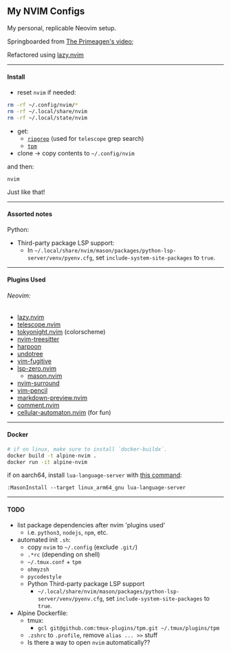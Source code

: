 ## My NVIM Configs

My personal, replicable Neovim setup. 

Springboarded from [The Primeagen's video](https://www.youtube.com/watch?v=w7i4amO_zaE&t=61s);

Refactored using [lazy.nvim](https://github.com/folke/lazy.nvim)

---

#### Install
- reset `nvim` if needed: 
```bash
rm -rf ~/.config/nvim/*
rm -rf ~/.local/share/nvim
rm -rf ~/.local/state/nvim
```
- get:
    - [`ripgrep`](https://github.com/BurntSushi/ripgrep) (used for `telescope` grep search)
    - [`tpm`](https://github.com/tmux-plugins/tpm)
- clone -> copy contents to `~/.config/nvim`

and then:
```
nvim
```
Just like that!


--- 

#### Assorted notes
Python:
- Third-party package LSP support:
    - In `~/.local/share/nvim/mason/packages/python-lsp-server/venv/pyenv.cfg`, set `include-system-site-packages` to `true`.

---

#### Plugins Used
###### Neovim:
- [lazy.nvim](https://github.com/folke/lazy.nvim)
- [telescope.nvim](https://github.com/nvim-telescope/telescope.nvim)
- [tokyonight.nvim](https://github.com/folke/tokyonight.nvim) (colorscheme)
- [nvim-treesitter](https://github.com/nvim-treesitter/nvim-treesitter)
- [harpoon](https://github.com/theprimeagen/harpoon)
- [undotree](https://github.com/mbbill/undotree)
- [vim-fugitive](https://github.com/tpope/vim-fugitive)
- [lsp-zero.nvim](https://github.com/'VonHeikemen/lsp-zero.nvim')
    - [mason.nvim](https://github.com/williamboman/mason.nvim)
- [nvim-surround](https://github.com/kylechui/nvim-surround)
- [vim-pencil](https://github.com/preservim/vim-pencil)
- [markdown-preview.nvim](https://github.com/iamcco/markdown-preview.nvim)
- [comment.nvim](https://github.com/numToStr/Comment.nvim)
- [cellular-automaton.nvim](https://github.com/Eandrju/cellular-automaton.nvim) (for fun)

---

#### Docker
```bash
# if on linux, make sure to install `docker-buildx`.
docker build -t alpine-nvim .
docker run -it alpine-nvim
```

if on aarch64, install `lua-language-server` with [this command](https://github.com/williamboman/mason.nvim/discussions/1406):
```
:MasonInstall --target linux_arm64_gnu lua-language-server
```

---

#### TODO
- list package dependencies after nvim 'plugins used'
    - i.e. `python3`, `nodejs`, `npm`, etc.
- automated init `.sh`:
    - copy `nvim` to `~/.config` (exclude `.git/`)
    - `.*rc` (depending on shell)
    - `~/.tmux.conf` + `tpm`
    - `ohmyzsh`
    - `pycodestyle`
    - Python Third-party package LSP support
        - `~/.local/share/nvim/mason/packages/python-lsp-server/venv/pyenv.cfg`, set `include-system-site-packages` to `true`.
- Alpine Dockerfile:
    - tmux:
        - `gcl git@github.com:tmux-plugins/tpm.git ~/.tmux/plugins/tpm`
    - `.zshrc` to `.profile`, remove `alias ... >>` stuff
    - Is there a way to open `nvim` automatically??

